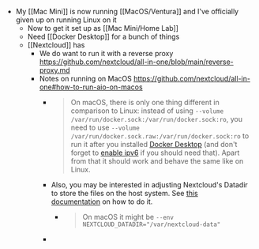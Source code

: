 - My [[Mac Mini]] is now running [[MacOS/Ventura]] and I've officially given up on running Linux on it
	- Now to get it set up as [[Mac Mini/Home Lab]]
	- Need [[Docker Desktop]] for a bunch of things
	- [[Nextcloud]] has
		- We do want to run it with a reverse proxy https://github.com/nextcloud/all-in-one/blob/main/reverse-proxy.md
		- Notes on running on MacOS https://github.com/nextcloud/all-in-one#how-to-run-aio-on-macos
			- > On macOS, there is only one thing different in comparison to Linux: instead of using `--volume /var/run/docker.sock:/var/run/docker.sock:ro`, you need to use `--volume /var/run/docker.sock.raw:/var/run/docker.sock:ro` to run it after you installed [Docker Desktop](https://www.docker.com/products/docker-desktop/) (and don't forget to [enable ipv6](https://github.com/nextcloud/all-in-one/blob/main/docker-ipv6-support.md) if you should need that). Apart from that it should work and behave the same like on Linux.
			- Also, you may be interested in adjusting Nextcloud's Datadir to store the files on the host system. See [this documentation](https://github.com/nextcloud/all-in-one#how-to-change-the-default-location-of-nextclouds-datadir) on how to do it.
				- > On macOS it might be `--env NEXTCLOUD_DATADIR="/var/nextcloud-data"`
			-